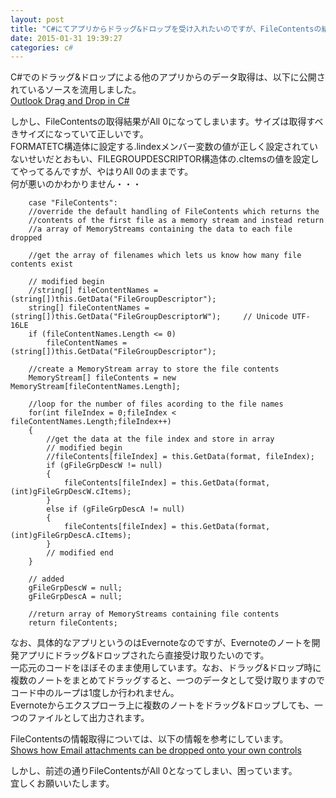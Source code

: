 ```yaml
---
layout: post
title: "C#にてアプリからドラッグ&ドロップを受け入れたいのですが、FileContentsの結果がAll 0になってしまいます。"
date: 2015-01-31 19:39:27
categories: c#
---
```

<p>C#でのドラッグ&amp;ドロップによる他のアプリからのデータ取得は、以下に公開されているソースを流用しました。<br>
<a href="http://www.codeproject.com/Articles/28209/Outlook-Drag-and-Drop-in-C" rel="nofollow">Outlook Drag and Drop in C#</a></p>

<p>しかし、FileContentsの取得結果がAll 0になってしまいます。サイズは取得すべきサイズになっていて正しいです。<br>
FORMATETC構造体に設定する.lindexメンバー変数の値が正しく設定されていないせいだとおもい、FILEGROUPDESCRIPTOR構造体の.cItemsの値を設定してやってるんですが、やはりAll 0のままです。<br>
何が悪いのかわかりません・・・</p>

<pre><code>    case "FileContents":
    //override the default handling of FileContents which returns the
    //contents of the first file as a memory stream and instead return
    //a array of MemoryStreams containing the data to each file dropped

    //get the array of filenames which lets us know how many file contents exist

    // modified begin
    //string[] fileContentNames = (string[])this.GetData("FileGroupDescriptor");
    string[] fileContentNames = (string[])this.GetData("FileGroupDescriptorW");     // Unicode UTF-16LE
    if (fileContentNames.Length &lt;= 0)
        fileContentNames = (string[])this.GetData("FileGroupDescriptor");

    //create a MemoryStream array to store the file contents
    MemoryStream[] fileContents = new MemoryStream[fileContentNames.Length];

    //loop for the number of files acording to the file names
    for(int fileIndex = 0;fileIndex &lt; fileContentNames.Length;fileIndex++)
    {
        //get the data at the file index and store in array
        // modified begin
        //fileContents[fileIndex] = this.GetData(format, fileIndex);
        if (gFileGrpDescW != null)
        {
            fileContents[fileIndex] = this.GetData(format, (int)gFileGrpDescW.cItems);
        }
        else if (gFileGrpDescA != null)
        {
            fileContents[fileIndex] = this.GetData(format, (int)gFileGrpDescA.cItems);
        }
        // modified end
    }

    // added
    gFileGrpDescW = null;
    gFileGrpDescA = null;

    //return array of MemoryStreams containing file contents
    return fileContents;
</code></pre>

<p>なお、具体的なアプリというのはEvernoteなのですが、Evernoteのノートを開発アプリにドラッグ&amp;ドロップされたら直接受け取りたいのです。<br>
一応元のコードをほぼそのまま使用しています。なお、ドラッグ&amp;ドロップ時に複数のノートをまとめてドラッグすると、一つのデータとして受け取りますのでコード中のループは1度しか行われません。<br>
Evernoteからエクスプローラ上に複数のノートをドラッグ&amp;ドロップしても、一つのファイルとして出力されます。</p>

<p>FileContentsの情報取得については、以下の情報を参考にしています。<br>
<a href="http://www.codeguru.com/cpp/i-n/internet/email/article.php/c3381/Handling-Drag-and-Drop-of-Email-Attachments.htm" rel="nofollow">Shows how Email attachments can be dropped onto your own controls</a></p>

<p>しかし、前述の通りFileContentsがAll 0となってしまい、困っています。<br>
宜しくお願いいたします。</p>
